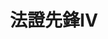 ---
title:          法證先鋒IV
slug:           fh4

names:
  english:      Forensic Heroes IV
genre:          時裝
episodes:       30
broadcast:
  start:        2020-01-01
  end:
unreleased:     true
producer:       梅小青
starring:       黃浩然、<mark>李施嬅</mark>、譚俊彥、陳煒、朱晨麗、湯洛雯
synopsis:
role:           lead

characters:
  -
    fullname:       聞家希
    identity:       法醫科高級法醫
    appearance:
---